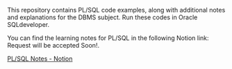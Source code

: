This repository contains PL/SQL code examples, along with additional notes and explanations for the DBMS subject.
Run these codes in Oracle SQLdeveloper.

You can find the learning notes for PL/SQL in the following Notion link:
Request will be accepted Soon!.

[PL/SQL Notes - Notion](https://www.notion.so/PL-SQL-151756056b4f806a99fffe9b36d6801f?pvs=4)
